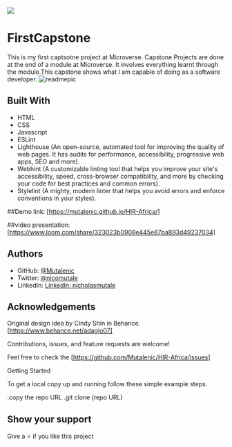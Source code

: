 ![](https://img.shields.io/badge/Microverse-blueviolet)

# FirstCapstone

This is my first captsotne project at Microverse. Capstone Projects are done at the end of a module at Microverse. It involves everything learnt through the module.This capstone shows what I am capable of doing as a software developer.
![readmepic](https://user-images.githubusercontent.com/19844175/153198479-3410f152-1d6e-48f2-a026-ba45daaac509.png)

## Built With

- HTML
- CSS
- Javascript
- ESLint
- Lighthouse (An open-source, automated tool for improving the quality of web pages. It has audits for performance, accessibility, progressive web apps, SEO and more).
- Webhint (A customizable linting tool that helps you improve your site's accessibility, speed, cross-browser compatibility, and more by checking your code for best practices and common errors).
- Stylelint (A mighty, modern linter that helps you avoid errors and enforce conventions in your styles).

##Demo link: [https://mutalenic.github.io/HIR-Africa/]

##video presentation:[https://www.loom.com/share/323023b0908e445e87ba893d49237034]

## Authors

- GitHub: [@Mutalenic](https://github.com/Mutalenic)
- Twitter: [@nicomutale](https://twitter.com/nicomutale)
- LinkedIn: [LinkedIn: nicholasmutale](https://www.linkedin.com/in/nicholas-mutale-715714124/)

## Acknowledgements
Original design idea by Cindy Shin in Behance.[https://www.behance.net/adagio07]

Contributions, issues, and feature requests are welcome!

Feel free to check the [https://github.com/Mutalenic/HIR-Africa/issues]

Getting Started

To get a local copy up and running follow these simple example steps.

.copy the repo URL
.git clone (repo URL)

## Show your support

Give a ⭐️ if you like this project
